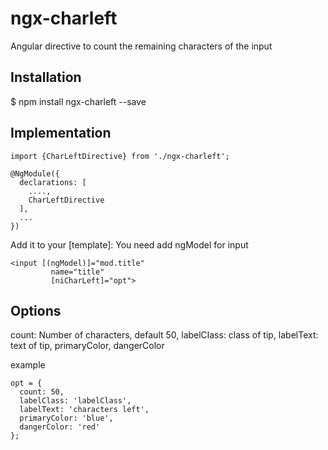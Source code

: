 # ngx-charleft
Angular directive to count the remaining characters of the input

## Installation
$ npm install ngx-charleft --save

## Implementation
```
import {CharLeftDirective} from './ngx-charleft';

@NgModule({
  declarations: [
    ....,
    CharLeftDirective
  ],
  ...
})
```

Add it to your [template]:
You need add ngModel for input
```
<input [(ngModel)]="mod.title"
         name="title"
         [niCharLeft]="opt">
```
## Options
  count: Number of characters, default 50,
  labelClass: class of tip,
  labelText: text of tip,
  primaryColor,
  dangerColor
  
  example
  ```
  opt = {
    count: 50,
    labelClass: 'labelClass',
    labelText: 'characters left',
    primaryColor: 'blue',
    dangerColor: 'red'
  };
  ```
